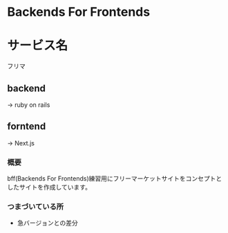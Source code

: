 # Backends For Frontends

# サービス名
フリマ

## backend 
-> ruby on rails

## forntend
-> Next.js

### 概要
bff(Backends For Frontends)練習用にフリーマーケットサイトをコンセプトとしたサイトを作成しています。

### つまづいている所

- 急バージョンとの差分
